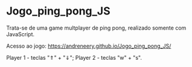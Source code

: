 # Jogo_ping_pong_JS

Trata-se de uma game multplayer de ping pong, realizado somente com JavaScript.

Acesso ao jogo:
https://andreneery.github.io/Jogo_ping_pong_JS/

Player 1 - teclas  "⇑" + "⇓";
Player 2 - teclas "w" + "s".
